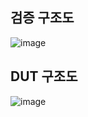 ## 검증 구조도
![image](https://github.com/user-attachments/assets/ebd422fd-3122-426e-826e-dc703c2f5d11)

## DUT 구조도
![image](https://github.com/user-attachments/assets/be908a92-6fb9-4e59-b026-58ef8c9cb412)

